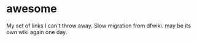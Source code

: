 # awesome
My set of links I can't throw away.  Slow migration from dfwiki.  may be its own wiki again one day.
